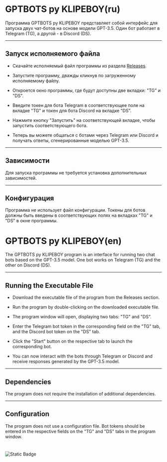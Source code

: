 # GPTBOTS py KLIPEBOY(ru)
Программа GPTBOTS py KLIPEBOY представляет собой интерфейс для запуска двух чат-ботов на основе модели GPT-3.5. Один бот работает в Telegram (TG), а другой - в Discord (DS).
____
## Запуск исполняемого файла
+ Скачайте исполняемый файл программы из раздела [Releases](https://github.com/KLIPEBOY/GPTBOTS/releases).

+ Запустите программу, дважды кликнув по загруженному исполняемому файлу.

+ Откроется окно программы, где будут доступны две вкладки: "TG" и "DS".

+ Введите токен для бота Telegram в соответствующее поле на вкладке "TG" и токен для бота Discord на вкладке "DS".

+ Нажмите кнопку "Запустить" на соответствующей вкладке, чтобы запустить соответствующего бота.

+ Теперь вы можете общаться с ботами через Telegram или Discord и получать ответы, сгенерированные моделью GPT-3.5.
___
## Зависимости
Для запуска программы не требуется установка дополнительных зависимостей.
____
## Конфигурация
Программа не использует файл конфигурации. Токены для ботов должны быть введены в соответствующих полях на вкладках "TG" и "DS" в окне программы.



# GPTBOTS py KLIPEBOY(en)
The GPTBOTS py KLIPEBOY program is an interface for running two chat bots based on the GPT-3.5 model. One bot works on Telegram (TG) and the other on Discord (DS).
___
## Running the Executable File
+ Download the executable file of the program from the Releases section.

+ Run the program by double-clicking on the downloaded executable file.

+ The program window will open, displaying two tabs: "TG" and "DS".

+ Enter the Telegram bot token in the corresponding field on the "TG" tab, and the Discord bot token on the "DS" tab.

+ Click the "Start" button on the respective tab to launch the corresponding bot.

+ You can now interact with the bots through Telegram or Discord and receive responses generated by the GPT-3.5 model.
___
## Dependencies
The program does not require the installation of additional dependencies.
___
## Configuration
The program does not use a configuration file. Bot tokens should be entered in the respective fields on the "TG" and "DS" tabs in the program window.

#
![Static Badge](https://img.shields.io/badge/Versions%3A_0.1-green)
